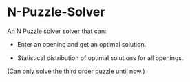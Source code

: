 # N-Puzzle-Solver
An N Puzzle solver solver that can:

- Enter an opening and get an optimal solution.

- Statistical distribution of optimal solutions for all openings.

(Can only solve the third order puzzle until now.)

